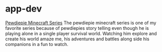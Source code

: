 # app-dev

[Pewdiepie Minecraft Series](https://www.youtube.com/watch?v=VGt-BZ-SxGI&list=PLYH8WvNV1YEnLCzUDWueIZQXDNhqLKywk&ab_channel=PewDiePie)
The pewdiepie minecraft series is one of my favorite series because of pewdiepies story telling even though he is playing alone in a single player survival world.
Watching him explore and create his world amaze me, his adventures and battles along side his companions in a fun to watch.

